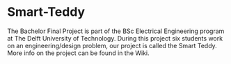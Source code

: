 # Smart-Teddy
The Bachelor Final Project is part of the BSc Electrical Engineering program at The Delft University of Technology.  During this project six students work on an engineering/design problem, our project is called the Smart Teddy. More info on the project can be found in the Wiki.
